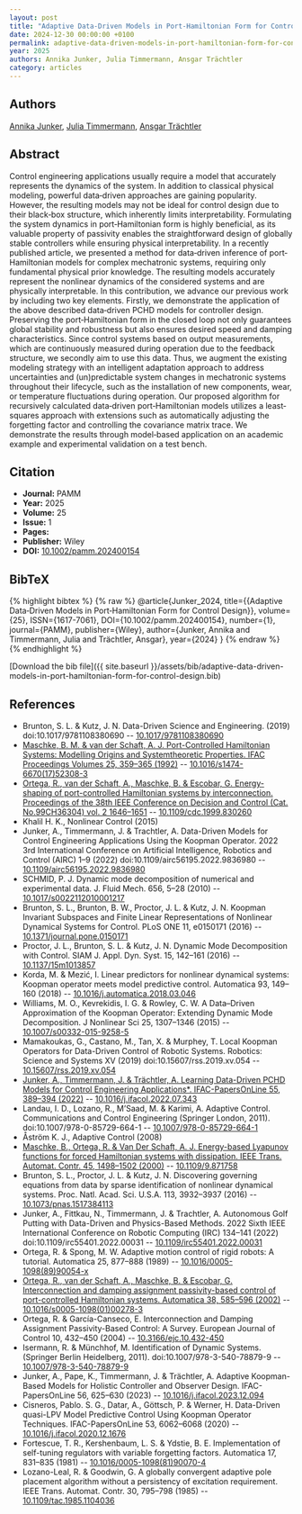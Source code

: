```yaml
---
layout: post
title: "Adaptive Data‐Driven Models in Port‐Hamiltonian Form for Control Design"
date: 2024-12-30 00:00:00 +0100
permalink: adaptive-data-driven-models-in-port-hamiltonian-form-for-control-design
year: 2025
authors: Annika Junker, Julia Timmermann, Ansgar Trächtler
category: articles
---
```

 
## Authors
[Annika Junker](authors/annika-junker), [Julia Timmermann](authors/julia-timmermann), [Ansgar Trächtler](authors/ansgar-trachtler)
 
## Abstract
Control engineering applications usually require a model that accurately represents the dynamics of the system. In addition to classical physical modeling, powerful data‐driven approaches are gaining popularity. However, the resulting models may not be ideal for control design due to their black‐box structure, which inherently limits interpretability. Formulating the system dynamics in port‐Hamiltonian form is highly beneficial, as its valuable property of passivity enables the straightforward design of globally stable controllers while ensuring physical interpretability. In a recently published article, we presented a method for data‐driven inference of port‐Hamiltonian models for complex mechatronic systems, requiring only fundamental physical prior knowledge. The resulting models accurately represent the nonlinear dynamics of the considered systems and are physically interpretable. In this contribution, we advance our previous work by including two key elements. Firstly, we demonstrate the application of the above described data‐driven PCHD models for controller design. Preserving the port‐Hamiltonian form in the closed loop not only guarantees global stability and robustness but also ensures desired speed and damping characteristics. Since control systems based on output measurements, which are continuously measured during operation due to the feedback structure, we secondly aim to use this data. Thus, we augment the existing modeling strategy with an intelligent adaptation approach to address uncertainties and (un)predictable system changes in mechatronic systems throughout their lifecycle, such as the installation of new components, wear, or temperature fluctuations during operation. Our proposed algorithm for recursively calculated data‐driven port‐Hamiltonian models utilizes a least‐squares approach with extensions such as automatically adjusting the forgetting factor and controlling the covariance matrix trace. We demonstrate the results through model‐based application on an academic example and experimental validation on a test bench.
 
## Citation
- **Journal:** PAMM
- **Year:** 2025
- **Volume:** 25
- **Issue:** 1
- **Pages:** 
- **Publisher:** Wiley
- **DOI:** [10.1002/pamm.202400154](https://doi.org/10.1002/pamm.202400154)
 
## BibTeX
{% highlight bibtex %}
{% raw %}
@article{Junker_2024,
  title={{Adaptive Data‐Driven Models in Port‐Hamiltonian Form for Control Design}},
  volume={25},
  ISSN={1617-7061},
  DOI={10.1002/pamm.202400154},
  number={1},
  journal={PAMM},
  publisher={Wiley},
  author={Junker, Annika and Timmermann, Julia and Trächtler, Ansgar},
  year={2024}
}
{% endraw %}
{% endhighlight %}
 
[Download the bib file]({{ site.baseurl }}/assets/bib/adaptive-data-driven-models-in-port-hamiltonian-form-for-control-design.bib)
 
## References
- Brunton, S. L. & Kutz, J. N. Data-Driven Science and Engineering. (2019) doi:10.1017/9781108380690 -- [10.1017/9781108380690](https://doi.org/10.1017/9781108380690)
- [Maschke, B. M. & van der Schaft, A. J. Port-Controlled Hamiltonian Systems: Modelling Origins and Systemtheoretic Properties. IFAC Proceedings Volumes 25, 359–365 (1992)](port-controlled-hamiltonian-systems-modelling-origins-and-systemtheoretic-properties) -- [10.1016/s1474-6670(17)52308-3](https://doi.org/10.1016/s1474-6670(17)52308-3)
- [Ortega, R., van der Schaft, A., Maschke, B. & Escobar, G. Energy-shaping of port-controlled Hamiltonian systems by interconnection. Proceedings of the 38th IEEE Conference on Decision and Control (Cat. No.99CH36304) vol. 2 1646–1651](energy-shaping-of-port-controlled-hamiltonian-systems-by-interconnection) -- [10.1109/cdc.1999.830260](https://doi.org/10.1109/cdc.1999.830260)
- Khalil H. K., Nonlinear Control (2015)
- Junker, A., Timmermann, J. & Trachtler, A. Data-Driven Models for Control Engineering Applications Using the Koopman Operator. 2022 3rd International Conference on Artificial Intelligence, Robotics and Control (AIRC) 1–9 (2022) doi:10.1109/airc56195.2022.9836980 -- [10.1109/airc56195.2022.9836980](https://doi.org/10.1109/airc56195.2022.9836980)
- SCHMID, P. J. Dynamic mode decomposition of numerical and experimental data. J. Fluid Mech. 656, 5–28 (2010) -- [10.1017/s0022112010001217](https://doi.org/10.1017/s0022112010001217)
- Brunton, S. L., Brunton, B. W., Proctor, J. L. & Kutz, J. N. Koopman Invariant Subspaces and Finite Linear Representations of Nonlinear Dynamical Systems for Control. PLoS ONE 11, e0150171 (2016) -- [10.1371/journal.pone.0150171](https://doi.org/10.1371/journal.pone.0150171)
- Proctor, J. L., Brunton, S. L. & Kutz, J. N. Dynamic Mode Decomposition with Control. SIAM J. Appl. Dyn. Syst. 15, 142–161 (2016) -- [10.1137/15m1013857](https://doi.org/10.1137/15m1013857)
- Korda, M. & Mezić, I. Linear predictors for nonlinear dynamical systems: Koopman operator meets model predictive control. Automatica 93, 149–160 (2018) -- [10.1016/j.automatica.2018.03.046](https://doi.org/10.1016/j.automatica.2018.03.046)
- Williams, M. O., Kevrekidis, I. G. & Rowley, C. W. A Data–Driven Approximation of the Koopman Operator: Extending Dynamic Mode Decomposition. J Nonlinear Sci 25, 1307–1346 (2015) -- [10.1007/s00332-015-9258-5](https://doi.org/10.1007/s00332-015-9258-5)
- Mamakoukas, G., Castano, M., Tan, X. & Murphey, T. Local Koopman Operators for Data-Driven Control of Robotic Systems. Robotics: Science and Systems XV (2019) doi:10.15607/rss.2019.xv.054 -- [10.15607/rss.2019.xv.054](https://doi.org/10.15607/rss.2019.xv.054)
- [Junker, A., Timmermann, J. & Trächtler, A. Learning Data-Driven PCHD Models for Control Engineering Applications*. IFAC-PapersOnLine 55, 389–394 (2022)](learning-data-driven-pchd-models-for-control-engineering-applications) -- [10.1016/j.ifacol.2022.07.343](https://doi.org/10.1016/j.ifacol.2022.07.343)
- Landau, I. D., Lozano, R., M’Saad, M. & Karimi, A. Adaptive Control. Communications and Control Engineering (Springer London, 2011). doi:10.1007/978-0-85729-664-1 -- [10.1007/978-0-85729-664-1](https://doi.org/10.1007/978-0-85729-664-1)
- Åström K. J., Adaptive Control (2008)
- [Maschke, B., Ortega, R. & Van Der Schaft, A. J. Energy-based Lyapunov functions for forced Hamiltonian systems with dissipation. IEEE Trans. Automat. Contr. 45, 1498–1502 (2000)](energy-based-lyapunov-functions-for-forced-hamiltonian-systems-with-dissipation) -- [10.1109/9.871758](https://doi.org/10.1109/9.871758)
- Brunton, S. L., Proctor, J. L. & Kutz, J. N. Discovering governing equations from data by sparse identification of nonlinear dynamical systems. Proc. Natl. Acad. Sci. U.S.A. 113, 3932–3937 (2016) -- [10.1073/pnas.1517384113](https://doi.org/10.1073/pnas.1517384113)
- Junker, A., Fittkau, N., Timmermann, J. & Trachtler, A. Autonomous Golf Putting with Data-Driven and Physics-Based Methods. 2022 Sixth IEEE International Conference on Robotic Computing (IRC) 134–141 (2022) doi:10.1109/irc55401.2022.00031 -- [10.1109/irc55401.2022.00031](https://doi.org/10.1109/irc55401.2022.00031)
- Ortega, R. & Spong, M. W. Adaptive motion control of rigid robots: A tutorial. Automatica 25, 877–888 (1989) -- [10.1016/0005-1098(89)90054-x](https://doi.org/10.1016/0005-1098(89)90054-x)
- [Ortega, R., van der Schaft, A., Maschke, B. & Escobar, G. Interconnection and damping assignment passivity-based control of port-controlled Hamiltonian systems. Automatica 38, 585–596 (2002)](interconnection-and-damping-assignment-passivity-based-control-of-port-controlled-hamiltonian-systems) -- [10.1016/s0005-1098(01)00278-3](https://doi.org/10.1016/s0005-1098(01)00278-3)
- Ortega, R. & García-Canseco, E. Interconnection and Damping Assignment Passivity-Based Control: A Survey. European Journal of Control 10, 432–450 (2004) -- [10.3166/ejc.10.432-450](https://doi.org/10.3166/ejc.10.432-450)
- Isermann, R. & Münchhof, M. Identification of Dynamic Systems. (Springer Berlin Heidelberg, 2011). doi:10.1007/978-3-540-78879-9 -- [10.1007/978-3-540-78879-9](https://doi.org/10.1007/978-3-540-78879-9)
- Junker, A., Pape, K., Timmermann, J. & Trächtler, A. Adaptive Koopman-Based Models for Holistic Controller and Observer Design. IFAC-PapersOnLine 56, 625–630 (2023) -- [10.1016/j.ifacol.2023.12.094](https://doi.org/10.1016/j.ifacol.2023.12.094)
- Cisneros, Pablo. S. G., Datar, A., Göttsch, P. & Werner, H. Data-Driven quasi-LPV Model Predictive Control Using Koopman Operator Techniques. IFAC-PapersOnLine 53, 6062–6068 (2020) -- [10.1016/j.ifacol.2020.12.1676](https://doi.org/10.1016/j.ifacol.2020.12.1676)
- Fortescue, T. R., Kershenbaum, L. S. & Ydstie, B. E. Implementation of self-tuning regulators with variable forgetting factors. Automatica 17, 831–835 (1981) -- [10.1016/0005-1098(81)90070-4](https://doi.org/10.1016/0005-1098(81)90070-4)
- Lozano-Leal, R. & Goodwin, G. A globally convergent adaptive pole placement algorithm without a persistency of excitation requirement. IEEE Trans. Automat. Contr. 30, 795–798 (1985) -- [10.1109/tac.1985.1104036](https://doi.org/10.1109/tac.1985.1104036)

